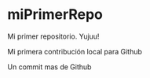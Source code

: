 # miPrimerRepo

Mi primer repositorio. Yujuu!

Mi primera contribución local para Github

Un commit mas de Github
